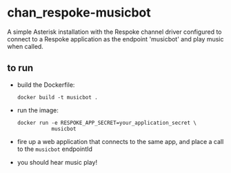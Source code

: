 # chan_respoke-musicbot

A simple Asterisk installation with the Respoke channel driver configured
to connect to a Respoke application as the endpoint 'musicbot' and play 
music when called.

## to run
- build the Dockerfile:
    
    ```
    docker build -t musicbot .
    ```

- run the image:

    ```
    docker run -e RESPOKE_APP_SECRET=your_application_secret \
               musicbot
    ```

- fire up a web application that connects to the same app, and place a call
to the `musicbot` endpointId
- you should hear music play!
